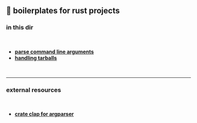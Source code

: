 ## 🦀 boilerplates for rust projects

<b>

### in this dir

<br>

* **[parse command line arguments](command_line/)**
* **[handling tarballs](handling_tarballs/)**

<br>

---

### external resources

<br>

* **[crate clap for argparser](https://docs.rs/clap/latest/clap/)**